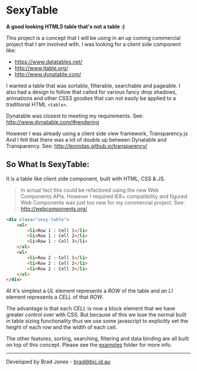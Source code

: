 SexyTable
================================================================================
__A good looking HTML5 table that's not a table :)__

This project is a concept that I will be using in an up coming commercial
project that I am involved with. I was looking for a client side component like:

- https://www.datatables.net/
- http://www.jtable.org/
- http://www.dynatable.com/

I wanted a table that was sortable, filterable, searchable and pageable.
I also had a design to follow that called for various fancy drop shadows,
animations and other CSS3 goodies that can not easily be applied to a
traditional HTML ```<table>```.

Dynatable was closest to meeting my requirements.
See: http://www.dynatable.com/#rendering

However I was already using a client side view framework, Transparency.js
And I felt that there was a lot of double up between Dynatable and Transparency.
See: http://leonidas.github.io/transparency/

So What Is SexyTable:
--------------------------------------------------------------------------------
It is a table like client side component, built with HTML, CSS & JS.

> In actual fact this could be refactored using the new Web Components APIs.
> However I required IE8+ compatibility and figured Web Components was just too
> new for my commercial project.
> See: http://webcomponents.org/

```html
<div class="sexy-table">
    <ul>
        <li>Row 1 : Cell 1</li>
        <li>Row 1 : Cell 2</li>
        <li>Row 1 : Cell 3</li>
    </ul>
    <ul>
        <li>Row 2 : Cell 1</li>
        <li>Row 2 : Cell 2</li>
        <li>Row 2 : Cell 3</li>
    </ul>
</div>
```

At it's simplest a _UL_ element represents a _ROW_ of the table
and an _LI_ element represents a _CELL_ of that _ROW_.

The advantage is that each _CELL_ is now a block element that we have greater
control over with CSS. But because of this we lose the normal built in table
sizing functionality thus we use some javascript to explicitly set the height
of each row and the width of each cell.

The other features, sorting, searching, filtering and data binding are all
built on top of this concept. Please see the [examples](/examples) folder
for more info.

--------------------------------------------------------------------------------
Developed by Brad Jones - brad@bjc.id.au
